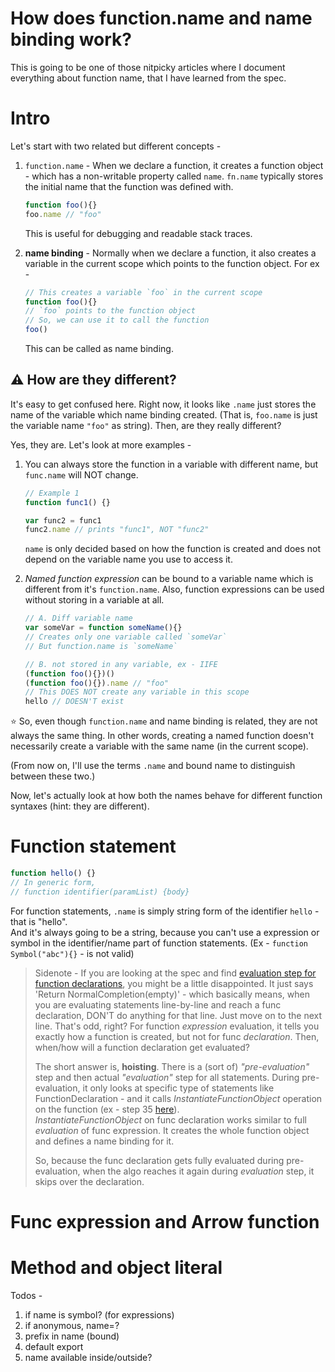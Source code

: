 # How does function.name and name binding work?

This is going to be one of those nitpicky articles where I document everything about function name, that I have learned from the spec.  

# Intro

Let's start with two related but different concepts -
1. `function.name` - When we declare a function, it creates a function object - which has a non-writable property called `name`. `fn.name` typically stores the initial name that the function was defined with.
	```javascript
	function foo(){}
	foo.name // "foo"
	```
   This is useful for debugging and readable stack traces.  
 
2. **name binding** - Normally when we declare a function, it also creates a variable in the current scope which points to the function object. For ex -
	```js
	// This creates a variable `foo` in the current scope
	function foo(){}
	// `foo` points to the function object
	// So, we can use it to call the function
	foo()
	```
	This can be called as name binding.
	
## ⚠️  **How are they different?** 
It's easy to get confused here. Right now, it looks like `.name` just stores the name of the variable which name binding created. (That is, `foo.name` is just the variable name `"foo"` as string). Then, are they really different?

Yes, they are. Let's look at more examples -

1. You can always store the function in a variable with different name, but `func.name` will NOT change. 
	```js
	// Example 1
	function func1() {}

	var func2 = func1
	func2.name // prints "func1", NOT "func2"
	```
	`name` is only decided based on how the function is created and does not depend on the variable name you use to access it.
	
2. *Named function expression* can be bound to a variable name which is different from it's `function.name`. Also, function expressions can be used without storing in a variable at all.
	```js
	// A. Diff variable name
	var someVar = function someName(){}
	// Creates only one variable called `someVar`
	// But function.name is `someName`
	
	// B. not stored in any variable, ex - IIFE
	(function foo(){})()
	(function foo(){}).name // "foo"
	// This DOES NOT create any variable in this scope
	hello // DOESN'T exist
	```

⭐️ So, even though `function.name` and name binding is related, they are not always the same thing. In other words, creating a named function doesn't necessarily create a variable with the same name (in the current scope).

(From now on, I'll use the terms `.name` and bound name to distinguish between these two.)

Now, let's actually look at how both the names behave for different function syntaxes (hint: they are different).


# Function statement

```js
function hello() {}
// In generic form,
// function identifier(paramList) {body} 
```

For function statements, `.name` is simply string form of the identifier `hello` - that is "hello".  
And it's always going to be a string, because you can't use a expression or symbol in the identifier/name part of function statements. (Ex - `function Symbol("abc"){}` - is not valid) 

> Sidenote - 
> If you are looking at the spec and find [evaluation step for function declarations](https://tc39.es/ecma262/#sec-function-definitions-runtime-semantics-evaluation), you might be a little disappointed. It just says 'Return NormalCompletion(empty)' - which basically means, when you are evaluating statements line-by-line and reach a func declaration, DON'T do anything for that line. Just move on to the next line.
> That's odd, right? For function *expression* evaluation, it tells you exactly how a function is created, but not for func *declaration*. Then, when/how will a function declaration get evaluated?
>  
> The short answer is, **hoisting**. There is a (sort of) *"pre-evaluation"* step and then actual *"evaluation"* step for all statements. During pre-evaluation, it only looks at specific type of statements like FunctionDeclaration - and it calls *InstantiateFunctionObject* operation on the function (ex - step 35 [here](https://tc39.es/ecma262/#sec-functiondeclarationinstantiation)).  
> *InstantiateFunctionObject* on func declaration works similar to full *evaluation* of func expression. It creates the whole function object and defines a name binding for it.
> 
> So, because the func declaration gets fully evaluated during pre-evaluation, when the algo reaches it again during *evaluation* step,  it skips over the declaration. 


# Func expression and Arrow function


# Method and object literal

Todos -
1. if name is symbol? (for expressions)
2. if anonymous, name=?
3. prefix in name (bound)
4. default export
5. name available inside/outside?
<!--stackedit_data:
eyJwcm9wZXJ0aWVzIjoiZXh0ZW5zaW9uczpcbiAgcHJlc2V0Oi
BnZm1cbiIsImhpc3RvcnkiOlsxMDk5NTY2LC0xMjgxODA1MjAx
LC0yMDI4NjcyMTg2LDIwNTYzMTc5MTMsMjA1NjQ3MjM0NywtMT
Q5OTM4NjQwNSwyNDk5MjMyNzIsMzcxNTMxNTk2LC05MjIxNjY0
MiwzNjQxNjM3NzIsNDU2NjA4Mjk4LC0xMjkxNzcwODgxLDEyNz
U1MDc1MzgsLTExNjg2NDI5OSwxNzM0MDk0NDY4LC0yMDA4MDYx
NjMsMTE5MTc4MTg0LC0xNTIxNTAyMzQyLC0xNzI3MzU4MTM3LD
E4MjYyODI1MDNdfQ==
-->